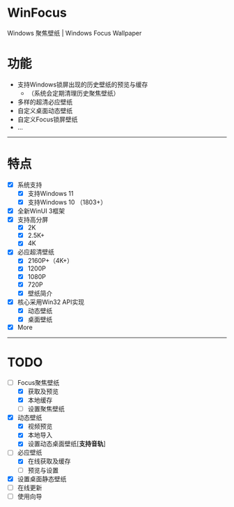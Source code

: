 # WinFocus
Windows 聚焦壁纸 | Windows Focus Wallpaper

# 功能
 - 支持Windows锁屏出现的历史壁纸的预览与缓存
   - （系统会定期清理历史聚焦壁纸）
 - 多样的超清必应壁纸
 - 自定义桌面动态壁纸
 - 自定义Focus锁屏壁纸
 - ...
 
---

# 特点
- [x] 系统支持
  - [x] 支持Windows 11
  - [x] 支持Windows 10 （1803+）
- [x] 全新WinUI 3框架
- [x] 支持高分屏
  - [x] 2K
  - [x] 2.5K+
  - [x] 4K
- [x] 必应超清壁纸
  - [x] 2160P+（4K+）
  - [x] 1200P
  - [x] 1080P
  - [x] 720P
  - [x] 壁纸简介
- [x] 核心采用Win32 API实现
  - [x] 动态壁纸
  - [x] 桌面壁纸
- [x] More

---

# TODO
- [ ] Focus聚焦壁纸
  - [x] 获取及预览
  - [x] 本地缓存
  - [ ] 设置聚焦壁纸
- [x] 动态壁纸
  - [x] 视频预览
  - [x] 本地导入
  - [x] 设置动态桌面壁纸[**支持音轨**]
- [ ] 必应壁纸
  - [x] 在线获取及缓存
  - [ ] 预览与设置
- [x] 设置桌面静态壁纸
- [ ] 在线更新
- [ ] 使用向导
